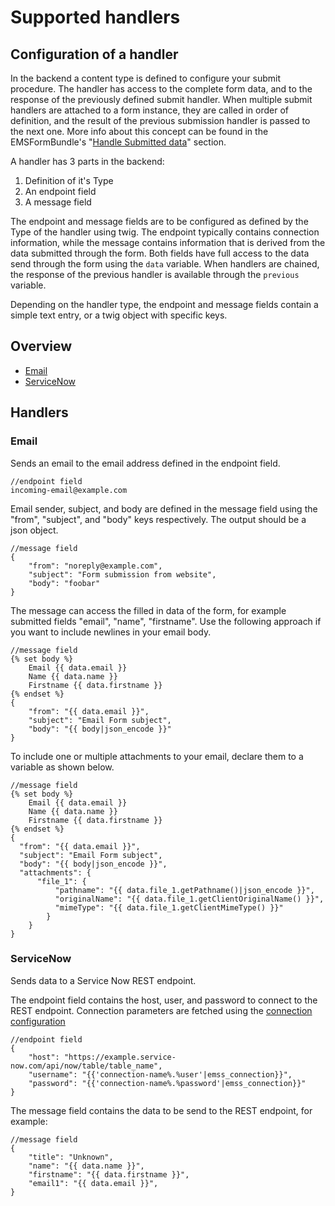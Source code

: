 # Supported handlers

## Configuration of a handler
In the backend a content type is defined to configure your submit procedure. The handler has access to the complete form data, and to the response of the previously defined submit handler. When multiple submit handlers are attached to a form instance, they are called in order of definition, and the result of the previous submission handler is passed to the next one.
More info about this concept can be found in the EMSFormBundle's "[Handle Submitted data](https://github.com/ems-project/EMSFormBundle/blob/master/Resources/doc/handlers.md)" section.

A handler has 3 parts in the backend:
1. Definition of it's Type
1. An endpoint field
1. A message field

The endpoint and message fields are to be configured as defined by the Type of the handler using twig. The endpoint typically contains connection information, while the message contains information that is derived from the data submitted through the form.
Both fields have full access to the data send through the form using the `data` variable. When handlers are chained, the response of the previous handler is available through the `previous` variable.

Depending on the handler type, the endpoint and message fields contain a simple text entry, or a twig object with specific keys.

## Overview
* [Email](#email)
* [ServiceNow](#servicenow)

## Handlers

### Email <a name="email"/>
Sends an email to the email address defined in the endpoint field. 
```twig 
//endpoint field
incoming-email@example.com
```

Email sender, subject, and body are defined in the message field using the "from", "subject", and "body" keys respectively. The output should be a json object.
```twig 
//message field
{
    "from": "noreply@example.com",
    "subject": "Form submission from website",
    "body": "foobar"
}
```

The message can access the filled in data of the form, for example submitted fields "email", "name", "firstname". Use the following approach if you want to include newlines in your email body.
```twig 
//message field
{% set body %}
    Email {{ data.email }}
    Name {{ data.name }}
    Firstname {{ data.firstname }}
{% endset %}
{
    "from": "{{ data.email }}", 
    "subject": "Email Form subject", 
    "body": "{{ body|json_encode }}"
}
```

To include one or multiple attachments to your email, declare them to a variable as shown below.
```twig 
//message field
{% set body %}
    Email {{ data.email }}
    Name {{ data.name }}
    Firstname {{ data.firstname }}
{% endset %}
{
  "from": "{{ data.email }}",
  "subject": "Email Form subject",
  "body": "{{ body|json_encode }}",
  "attachments": {
      "file_1": {
          "pathname": "{{ data.file_1.getPathname()|json_encode }}",
          "originalName": "{{ data.file_1.getClientOriginalName() }}",
          "mimeType": "{{ data.file_1.getClientMimeType() }}"
        }
    }
}
```

### ServiceNow <a name="servicenow"/>
Sends data to a Service Now REST endpoint. 

The endpoint field contains the host, user, and password to connect to the REST endpoint. Connection parameters are fetched using the [connection configuration](/Resources/doc/config.md#connection)
```twig 
//endpoint field
{
    "host": "https://example.service-now.com/api/now/table/table_name",
    "username": "{{'connection-name%.%user'|emss_connection}}",
    "password": "{{'connection-name%.%password'|emss_connection}}"
}
```

The message field contains the data to be send to the REST endpoint, for example:
```twig 
//message field
{
    "title": "Unknown",
    "name": "{{ data.name }}",
    "firstname": "{{ data.firstname }}",
    "email1": "{{ data.email }}",
}
```
